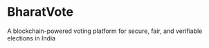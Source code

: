 # BharatVote
A blockchain-powered voting platform for secure, fair, and verifiable elections in India
